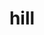 ---
category: 4-letters
denotation: null
name: hill
reference_link: https://www.etymonline.com/word/hill
root_language: null
root_name: null
title: hill
type: free
word_sums:
- respelling: hill
  sum: 'Hill + '
---